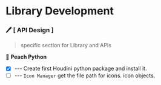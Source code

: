 # Library Development


### :pen: [ API Design ]
> specific section for Library and APIs

:red_circle: **Peach Python**
- [x] --- Create first Houdini python package and install it.
- [ ] --- `Icon Manager` get the file path for icons. icon objects.
